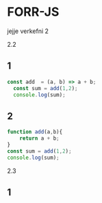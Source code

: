 # FORR-JS
jejje verkefni 2

2.2
## 1
```javascript
const add  = (a, b) => a + b;
  const sum = add(1,2);
  console.log(sum);
```
## 2
```javascript
function add(a,b){
    return a + b;
}
const sum = add(1,2);
console.log(sum);
```

2.3
## 1

